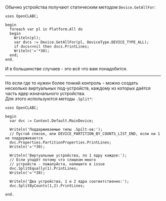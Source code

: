 


Обычно устройства получают статическим методом `Device.GetAllFor`:
```
uses OpenCLABC;

begin
  foreach var pl in Platform.All do
  begin
    Writeln(pl);
    var dvcs := Device.GetAllFor(pl, DeviceType.DEVICE_TYPE_ALL);
    if dvcs<>nil then dvcs.PrintLines;
    Writeln('='*30);
  end;
end.
```
И в большинстве случаев - это всё что вам понадобится.

---

Но если где то нужен более тонкий контроль - можно создать несколько виртуальных
под-устройств, каждому из которых даётся часть ядер изначального устройства.\
Для этого используются методы `.Split*`:
```
uses OpenCLABC;

begin
  var dvc := Context.Default.MainDevice;
  
  Writeln('Поддерживаемые типы .Spilt-ов:');
  // Пустой список, или DEVICE_PARTITION_BY_COUNTS_LIST_END, если ни 1 не поддерживается
  dvc.Properties.PartitionProperties.PrintLines;
  Writeln('='*30);
  
  Writeln('Виртуальные устройства, по 1 ядру каждое:');
  // Если упадёт потому что слишком много
  // устройств - пожалуйста, напишите в issue
  dvc.SplitEqually(1).PrintLines;
  Writeln('='*30);
  
  Writeln('Два устройства, 1 и 2 ядра соответственно:');
  dvc.SplitByCounts(1,2).PrintLines;
  
end.
```



